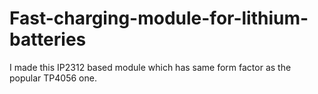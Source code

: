 # Fast-charging-module-for-lithium-batteries
I made this IP2312 based module which has same form factor as the popular TP4056 one.
